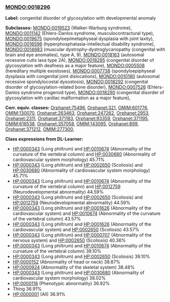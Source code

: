 
### [MONDO:0018296](http://purl.obolibrary.org/obo/MONDO_0018296)
**Label:** congenital disorder of glycosylation with developmental anomaly

**Subclasses:** [MONDO:0019523](http://purl.obolibrary.org/obo/MONDO_0019523) (Walker-Warburg syndrome), [MONDO:0011142](http://purl.obolibrary.org/obo/MONDO_0011142) (Ehlers-Danlos syndrome, musculocontractural type), [MONDO:0019675](http://purl.obolibrary.org/obo/MONDO_0019675) (spondyloepimetaphyseal dysplasia with joint laxity), [MONDO:0016596](http://purl.obolibrary.org/obo/MONDO_0016596) (hyperphosphatasia-intellectual disability syndrome), [MONDO:0014683](http://purl.obolibrary.org/obo/MONDO_0014683) (muscular dystrophy-dystroglycanopathy (congenital with brain and eye anomalies), type A, 9), [MONDO:0018163](http://purl.obolibrary.org/obo/MONDO_0018163) (autosomal recessive cutis laxa type 2A), [MONDO:0018295](http://purl.obolibrary.org/obo/MONDO_0018295) (congenital disorder of glycosylation with deafness as a major feature), [MONDO:0005508](http://purl.obolibrary.org/obo/MONDO_0005508) (hereditary multiple exostoses), [MONDO:0007738](http://purl.obolibrary.org/obo/MONDO_0007738) (spondyloepiphyseal dysplasia with congenital joint dislocations), [MONDO:0010180](http://purl.obolibrary.org/obo/MONDO_0010180) (autosomal recessive spondylocostal dysostosis), [MONDO:0018292](http://purl.obolibrary.org/obo/MONDO_0018292) (congenital disorder of glycosylation-related bone disorder), [MONDO:0007526](http://purl.obolibrary.org/obo/MONDO_0007526) (Ehlers-Danlos syndrome progeroid type), [MONDO:0018290](http://purl.obolibrary.org/obo/MONDO_0018290) (congenital disorder of glycosylation with cardiac malformation as a major feature), 

**Corr. equiv. classes:** [Orphanet:75496](http://www.orpha.net/ORDO/Orphanet_75496), [Orphanet:321](http://www.orpha.net/ORDO/Orphanet_321), [OMIM:601776](http://purl.obolibrary.org/obo/OMIM_601776), [OMIM:130070](http://purl.obolibrary.org/obo/OMIM_130070), [Orphanet:263463](http://www.orpha.net/ORDO/Orphanet_263463), [Orphanet:247262](http://www.orpha.net/ORDO/Orphanet_247262), [Orphanet:2953](http://www.orpha.net/ORDO/Orphanet_2953), [Orphanet:2311](http://www.orpha.net/ORDO/Orphanet_2311), [Orphanet:371183](http://www.orpha.net/ORDO/Orphanet_371183), [Orphanet:93359](http://www.orpha.net/ORDO/Orphanet_93359), [Orphanet:371195](http://www.orpha.net/ORDO/Orphanet_371195), [OMIM:616538](http://purl.obolibrary.org/obo/OMIM_616538), [Orphanet:357058](http://www.orpha.net/ORDO/Orphanet_357058), [OMIM:143095](http://purl.obolibrary.org/obo/OMIM_143095), [Orphanet:899](http://www.orpha.net/ORDO/Orphanet_899), [Orphanet:371212](http://www.orpha.net/ORDO/Orphanet_371212), [OMIM:277300](http://purl.obolibrary.org/obo/OMIM_277300), 

**Class expressions from DL-Learner:**

- [HP:0000343](http://purl.obolibrary.org/obo/HP_0000343) (Long philtrum) and [HP:0010674](http://purl.obolibrary.org/obo/HP_0010674) (Abnormality of the curvature of the vertebral column) and [HP:0030680](http://purl.obolibrary.org/obo/HP_0030680) (Abnormality of cardiovascular system morphology) 45.71%
- [HP:0000343](http://purl.obolibrary.org/obo/HP_0000343) (Long philtrum) and [HP:0002650](http://purl.obolibrary.org/obo/HP_0002650) (Scoliosis) and [HP:0030680](http://purl.obolibrary.org/obo/HP_0030680) (Abnormality of cardiovascular system morphology) 45.71%
- [HP:0000343](http://purl.obolibrary.org/obo/HP_0000343) (Long philtrum) and [HP:0010674](http://purl.obolibrary.org/obo/HP_0010674) (Abnormality of the curvature of the vertebral column) and [HP:0012759](http://purl.obolibrary.org/obo/HP_0012759) (Neurodevelopmental abnormality) 44.59%
- [HP:0000343](http://purl.obolibrary.org/obo/HP_0000343) (Long philtrum) and [HP:0002650](http://purl.obolibrary.org/obo/HP_0002650) (Scoliosis) and [HP:0012759](http://purl.obolibrary.org/obo/HP_0012759) (Neurodevelopmental abnormality) 44.59%
- [HP:0000343](http://purl.obolibrary.org/obo/HP_0000343) (Long philtrum) and [HP:0001626](http://purl.obolibrary.org/obo/HP_0001626) (Abnormality of the cardiovascular system) and [HP:0010674](http://purl.obolibrary.org/obo/HP_0010674) (Abnormality of the curvature of the vertebral column) 43.57%
- [HP:0000343](http://purl.obolibrary.org/obo/HP_0000343) (Long philtrum) and [HP:0001626](http://purl.obolibrary.org/obo/HP_0001626) (Abnormality of the cardiovascular system) and [HP:0002650](http://purl.obolibrary.org/obo/HP_0002650) (Scoliosis) 43.57%
- [HP:0000343](http://purl.obolibrary.org/obo/HP_0000343) (Long philtrum) and [HP:0000707](http://purl.obolibrary.org/obo/HP_0000707) (Abnormality of the nervous system) and [HP:0002650](http://purl.obolibrary.org/obo/HP_0002650) (Scoliosis) 40.36%
- [HP:0000343](http://purl.obolibrary.org/obo/HP_0000343) (Long philtrum) and [HP:0010674](http://purl.obolibrary.org/obo/HP_0010674) (Abnormality of the curvature of the vertebral column) 39.10%
- [HP:0000343](http://purl.obolibrary.org/obo/HP_0000343) (Long philtrum) and [HP:0002650](http://purl.obolibrary.org/obo/HP_0002650) (Scoliosis) 39.10%
- [HP:0000152](http://purl.obolibrary.org/obo/HP_0000152) (Abnormality of head or neck) 38.87%
- [HP:0000924](http://purl.obolibrary.org/obo/HP_0000924) (Abnormality of the skeletal system) 38.48%
- [HP:0000343](http://purl.obolibrary.org/obo/HP_0000343) (Long philtrum) and [HP:0030680](http://purl.obolibrary.org/obo/HP_0030680) (Abnormality of cardiovascular system morphology) 38.02%
- [HP:0000118](http://purl.obolibrary.org/obo/HP_0000118) (Phenotypic abnormality) 36.92%
- Thing 36.91%
- [HP:0000001](http://purl.obolibrary.org/obo/HP_0000001) (All) 36.91%


